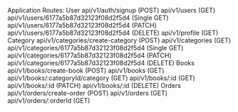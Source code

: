 Application Routes:
User
api/v1/auth/signup (POST)
api/v1/users (GET)
api/v1/users/6177a5b87d32123f08d2f5d4 (Single GET)
api/v1/users/6177a5b87d32123f08d2f5d4 (PATCH)
api/v1/users/6177a5b87d32123f08d2f5d4 (DELETE)
api/v1/profile (GET)
Category
api/v1/categories/create-category (POST)
api/v1/categories (GET)
api/v1/categories/6177a5b87d32123f08d2f5d4 (Single GET)
api/v1/categories/6177a5b87d32123f08d2f5d4 (PATCH)
api/v1/categories/6177a5b87d32123f08d2f5d4 (DELETE)
Books
api/v1/books/create-book (POST)
api/v1/books (GET)
api/v1/books/:categoryId/category (GET)
api/v1/books/:id (GET)
api/v1/books/:id (PATCH)
api/v1/books/:id (DELETE)
Orders
api/v1/orders/create-order (POST)
api/v1/orders (GET)
api/v1/orders/:orderId (GET)
